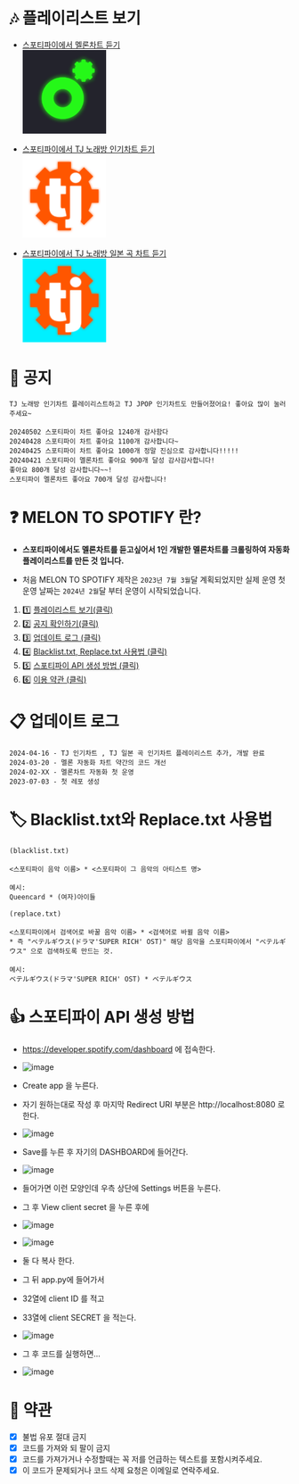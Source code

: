 # 🎶 플레이리스트 보기
- [스포티파이에서 멜론차트 듣기](https://open.spotify.com/playlist/20R8anptqFQTGk4P2X6dRp?si=e5098eae6e6645ea)<br>
[<img src="img/Melon.png" width=150 />](https://open.spotify.com/playlist/20R8anptqFQTGk4P2X6dRp?si=e5098eae6e6645ea)<br>

- [스포티파이에서 TJ 노래방 인기차트 듣기](https://open.spotify.com/playlist/3lMWs2QjqGp3OuE6tV3zos?si=4991ce0e893344a5)<br>
 [<img src="img/Tj.png" width=150 />](https://open.spotify.com/playlist/3lMWs2QjqGp3OuE6tV3zos?si=4991ce0e893344a5)<br>

- [스포티파이에서 TJ 노래방 일본 곡 차트 듣기](https://open.spotify.com/playlist/4DtmAMcrMGFPOya57Vu4q2?si=bf62b9de6d404b14)<br>
 [<img src="img/Tj-Jpop.png" width=150 />](https://open.spotify.com/playlist/4DtmAMcrMGFPOya57Vu4q2?si=bf62b9de6d404b14)<br>
 
# 📢 공지
```
TJ 노래방 인기차트 플레이리스트하고 TJ JPOP 인기차트도 만들어졌어요! 좋아요 많이 눌러주세요~

20240502 스포티파이 차트 좋아요 1240개 감사함다
20240428 스포티파이 차트 좋아요 1100개 감사합니다~
20240425 스포티파이 차트 좋아요 1000개 정말 진심으로 감사합니다!!!!!
20240421 스포티파이 멜론차트 좋아요 900개 달성 감사감사합니다!
좋아요 800개 달성 감사합니다~~!
스포티파이 멜론차트 좋아요 700개 달성 감사합니다!
```

# ❓ MELON TO SPOTIFY 란?
- **스포티파이에서도 멜론차트를 듣고싶어서 1인 개발한 멜론차트를 크롤링하여 자동화 플레이리스트를 만든 것 입니다.**

- 처음 MELON TO SPOTIFY 제작은 `2023년 7월 3월`달 계획되었지만 실제 운영 첫 운영 날짜는 `2024년 2월`달 부터 운영이 시작되었습니다.

1. :one: [플레이리스트 보기(클릭)](#🎶-플레이리스트-보기)
2. :two: [공지 확인하기(클릭)](#📢-공지)
3. :three: [업데이트 로그 (클릭)](#📋-업데이트-로그)
4. :four: [Blacklist.txt, Replace.txt 사용법 (클릭)](#🏷️-blacklisttxt와-replacetxt-사용법)
5. :five: [스포티파이 API 생성 방법 (클릭)](#👍-스포티파이-api-생성-방법)
6. :six: [이용 약관 (클릭)](#📜-약관)

# 📋 업데이트 로그
```
2024-04-16 - TJ 인기차트 , TJ 일본 곡 인기차트 플레이리스트 추가, 개발 완료
2024-03-20 - 멜론 자동화 차트 약간의 코드 개선
2024-02-XX - 멜론차트 자동화 첫 운영
2023-07-03 - 첫 레포 생성
```

# 🏷️ Blacklist.txt와 Replace.txt 사용법
```
(blacklist.txt)

<스포티파이 음악 이름> * <스포티파이 그 음악의 아티스트 명>

예시:
Queencard * (여자)아이들
```
```
(replace.txt)

<스포티파이에서 검색어로 바꿀 음악 이름> * <검색어로 바뀔 음악 이름>
* 즉 "ベテルギウス(ドラマ'SUPER RICH' OST)" 해당 음악을 스포티파이에서 "ベテルギウス" 으로 검색하도록 만드는 것.

예시:
ベテルギウス(ドラマ'SUPER RICH' OST) * ベテルギウス
```

# 👍 스포티파이 API 생성 방법
- https://developer.spotify.com/dashboard 에 접속한다.
- ![image](https://github.com/Yubir/melon-to-spotify/assets/101859341/43f0a9ae-aaf1-4e33-9a3f-2922063cab8e)

- Create app 을 누른다.
- 자기 원하는대로 작성 후 마지막 Redirect URI 부분은 http://localhost:8080 로 한다.
- ![image](https://github.com/Yubir/melon-to-spotify/assets/101859341/707279e5-7264-4f71-ab1e-6e6e27727f64)


- Save를 누른 후 자기의 DASHBOARD에 들어간다.
- ![image](https://github.com/Yubir/melon-to-spotify/assets/101859341/881817fe-7f48-4b3f-a08f-5367c7e322f5)


- 들어가면 이런 모양인데 우측 상단에 Settings 버튼을 누른다.
- 그 후 View client secret 을 누른 후에
- ![image](https://github.com/Yubir/melon-to-spotify/assets/101859341/339c00cd-4005-495d-a327-64daf7aad35a)
- ![image](https://github.com/Yubir/melon-to-spotify/assets/101859341/31165b32-fcb5-461a-8bc6-9cd5ced17742)


- 둘 다 복사 한다.
- 그 뒤 app.py에 들어가서
- 32열에 client ID 를 적고
- 33열에 client SECRET 을 적는다.
- ![image](https://github.com/Yubir/melon-to-spotify/assets/101859341/521c4ec7-e87e-426b-a688-ab1b0f6b3d19)


- 그 후 코드를 실행하면...
- ![image](https://github.com/Yubir/melon-to-spotify/assets/101859341/43a83fcc-4327-4e90-be6e-9d25c788c4a5)

# <a id="terms"></a> 📜 약관
- [x] 불법 유포 절대 금지
- [x] 코드를 가져와 되 팔이 금지
- [x] 코드를 가져가거나 수정할때는 꼭 저를 언급하는 텍스트를 포함시켜주세요.
- [x] 이 코드가 문제되거나 코드 삭제 요청은 이메일로 연락주세요.
